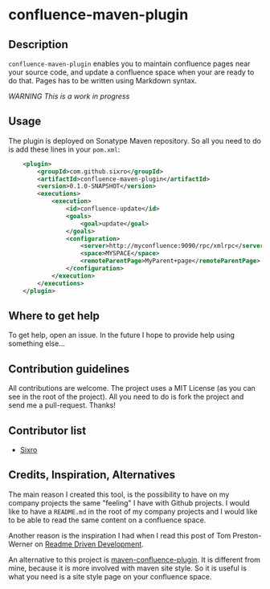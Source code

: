 confluence-maven-plugin
=======================

## Description

`confluence-maven-plugin` enables you to maintain confluence pages near your 
source code, and update a confluence space when your are ready to do that.
Pages has to be written using Markdown syntax.

_WARNING This is a *work in progress*_

## Usage

The plugin is deployed on Sonatype Maven repository. So all you need to do is
add these lines in your `pom.xml`:

```xml
    <plugin>
		<groupId>com.github.sixro</groupId>
		<artifactId>confluence-maven-plugin</artifactId>
		<version>0.1.0-SNAPSHOT</version>
		<executions>
			<execution>
				<id>confluence-update</id>
				<goals>
					<goal>update</goal>
				</goals>
				<configuration>
					<server>http://myconfluence:9090/rpc/xmlrpc</server>
					<space>MYSPACE</space>
					<remoteParentPage>MyParent+page</remoteParentPage>
				</configuration>
			</execution>
		</executions>
	</plugin>
```

## Where to get help

To get help, open an issue. In the future I hope to provide help using something
else...

## Contribution guidelines

All contributions are welcome. The project uses a MIT License (as you can see
in the root of the project).
All you need to do is fork the project and send me a pull-request.
Thanks!

## Contributor list

  * [Sixro](http://github.com/sixro)

## Credits, Inspiration, Alternatives

The main reason I created this tool, is the possibility to have on my company
projects the same "feeling" I have with Github projects. I would like to have
a `README.md` in the root of my company projects and I would like to be able to
read the same content on a confluence space.

Another reason is the inspiration I had when I read this post of 
Tom Preston-Werner on [Readme Driven Development](http://tom.preston-werner.com/2010/08/23/readme-driven-development.html).

An alternative to this project is [maven-confluence-plugin](https://code.google.com/p/maven-confluence-plugin/).
It is different from mine, because it is more involved with maven site style. So
it is useful is what you need is a site style page on your confluence space.

